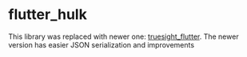 # flutter_hulk

This library was replaced with newer one: [truesight_flutter](https://github.com/thanhtunguet/truesight_flutter).
The newer version has easier JSON serialization and improvements
